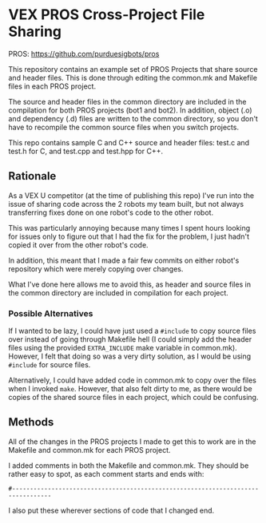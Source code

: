 # VEX PROS Cross-Project File Sharing

PROS: https://github.com/purduesigbots/pros

This repository contains an example set of PROS Projects that share source and header files. This is done through editing the common.mk and Makefile files in each PROS project. 

The source and header files in the common directory are included in the compilation for both PROS projects (bot1 and bot2). In addition, object (.o) and dependency (.d) files are written to the common directory, so you don't have to recompile the common source files when you switch projects.

This repo contains sample C and C++ source and header files: test.c and test.h for C, and test.cpp and test.hpp for C++.

## Rationale

As a VEX U competitor (at the time of publishing this repo) I've run into the issue of sharing code across the 2 robots my team built, but not always transferring fixes done on one robot's code to the other robot.

This was particularly annoying because many times I spent hours looking for issues only to figure out that I had the fix for the problem, I just hadn't copied it over from the other robot's code. 

In addition, this meant that I made a fair few commits on either robot's repository which were merely copying over changes.

What I've done here allows me to avoid this, as header and source files in the common directory are included in compilation for each project.

### Possible Alternatives

If I wanted to be lazy, I could have just used a `#include` to copy source files over instead of going through Makefile hell (I could simply add the header files using the provided `EXTRA_INCLUDE` make variable in common.mk). However, I felt that doing so was a very dirty solution, as I would be using `#include` for source files.

Alternatively, I could have added code in common.mk to copy over the files when I invoked `make`. However, that also felt dirty to me, as there would be copies of the shared source files in each project, which could be confusing.

## Methods

All of the changes in the PROS projects I made to get this to work are in the Makefile and common.mk for each PROS project.

I added comments in both the Makefile and common.mk. They should be rather easy to spot, as each comment starts and ends with:

```
#---------------------------------------------------------------------------------
```
I also put these wherever sections of code that I changed end.
